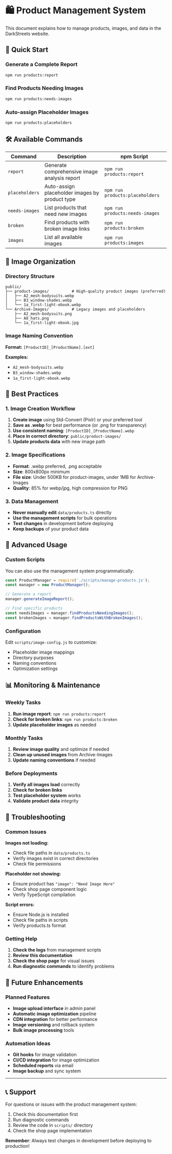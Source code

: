 <!-- Updated: 2025-08-30T20:54:03.012Z -->
# 🛍️ Product Management System

This document explains how to manage products, images, and data in the DarkStreets website.

## 🚀 Quick Start

### Generate a Complete Report
```bash
npm run products:report
```

### Find Products Needing Images
```bash
npm run products:needs-images
```

### Auto-assign Placeholder Images
```bash
npm run products:placeholders
```

## 🛠️ Available Commands

| Command | Description | npm Script |
|---------|-------------|------------|
| `report` | Generate comprehensive image analysis report | `npm run products:report` |
| `placeholders` | Auto-assign placeholder images by product type | `npm run products:placeholders` |
| `needs-images` | List products that need new images | `npm run products:needs-images` |
| `broken` | Find products with broken image links | `npm run products:broken` |
| `images` | List all available images | `npm run products:images` |

## 📁 Image Organization

### Directory Structure
```
public/
├── product-images/          # High-quality product images (preferred)
│   ├── A2_mesh-bodysuits.webp
│   ├── B3_window-shades.webp
│   └── 1a_first-light-ebook.webp
└── Archive-Images/          # Legacy images and placeholders
    ├── A2_mesh-bodysuits.png
    ├── A8_hats.png
    └── 1a_first-light-ebook.jpg
```

### Image Naming Convention
**Format:** `[ProductID]_[ProductName].[ext]`

**Examples:**
- `A2_mesh-bodysuits.webp`
- `B3_window-shades.webp`
- `1a_first-light-ebook.webp`

## 🎯 Best Practices

### 1. Image Creation Workflow
1. **Create image** using Std-Convert (Pixlr) or your preferred tool
2. **Save as .webp** for best performance (or .png for transparency)
3. **Use consistent naming**: `[ProductID]_[ProductName].webp`
4. **Place in correct directory**: `public/product-images/`
5. **Update products data** with new image path

### 2. Image Specifications
- **Format**: .webp preferred, .png acceptable
- **Size**: 800x800px minimum
- **File size**: Under 500KB for product-images, under 1MB for Archive-Images
- **Quality**: 85% for webp/jpg, high compression for PNG

### 3. Data Management
- **Never manually edit** `data/products.ts` directly
- **Use the management scripts** for bulk operations
- **Test changes** in development before deploying
- **Keep backups** of your product data

## 🔧 Advanced Usage

### Custom Scripts
You can also use the management system programmatically:

```javascript
const ProductManager = require('./scripts/manage-products.js');
const manager = new ProductManager();

// Generate a report
manager.generateImageReport();

// Find specific products
const needsImages = manager.findProductsNeedingImages();
const brokenImages = manager.findProductsWithBrokenImages();
```

### Configuration
Edit `scripts/image-config.js` to customize:
- Placeholder image mappings
- Directory purposes
- Naming conventions
- Optimization settings

## 📊 Monitoring & Maintenance

### Weekly Tasks
1. **Run image report**: `npm run products:report`
2. **Check for broken links**: `npm run products:broken`
3. **Update placeholder images** as needed

### Monthly Tasks
1. **Review image quality** and optimize if needed
2. **Clean up unused images** from Archive-Images
3. **Update naming conventions** if needed

### Before Deployments
1. **Verify all images load** correctly
2. **Check for broken links**
3. **Test placeholder system** works
4. **Validate product data** integrity

## 🚨 Troubleshooting

### Common Issues

**Images not loading:**
- Check file paths in `data/products.ts`
- Verify images exist in correct directories
- Check file permissions

**Placeholder not showing:**
- Ensure product has `"image": "Need Image Here"`
- Check shop page component logic
- Verify TypeScript compilation

**Script errors:**
- Ensure Node.js is installed
- Check file paths in scripts
- Verify products.ts format

### Getting Help
1. **Check the logs** from management scripts
2. **Review this documentation**
3. **Check the shop page** for visual issues
4. **Run diagnostic commands** to identify problems

## 🔮 Future Enhancements

### Planned Features
- **Image upload interface** in admin panel
- **Automatic image optimization** pipeline
- **CDN integration** for better performance
- **Image versioning** and rollback system
- **Bulk image processing** tools

### Automation Ideas
- **Git hooks** for image validation
- **CI/CD integration** for image optimization
- **Scheduled reports** via email
- **Image backup** and sync system

---

## 📞 Support

For questions or issues with the product management system:
1. Check this documentation first
2. Run diagnostic commands
3. Review the code in `scripts/` directory
4. Check the shop page implementation

**Remember**: Always test changes in development before deploying to production!
